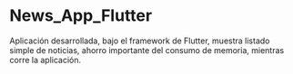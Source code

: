 # News_App_Flutter
Aplicación desarrollada, bajo el framework de Flutter, muestra listado simple de noticias, ahorro importante del consumo de memoria, mientras corre la aplicación.
